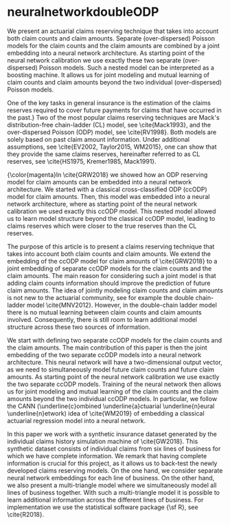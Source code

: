 # neuralnetworkdoubleODP
We present an actuarial claims reserving technique that takes into account both claim counts and claim amounts. Separate (over-dispersed) Poisson models for the claim counts and the claim amounts are combined by a joint embedding into a neural network architecture. As starting point of the neural network calibration we use exactly these two separate (over-dispersed) Poisson models. Such a nested model can be interpreted as a boosting machine. It allows us for joint modeling and mutual learning of claim counts and claim amounts beyond the two individual (over-dispersed) Poisson models.

One of the key tasks in general insurance is the estimation of the claims reserves required to cover future payments for claims that have occurred in the past.} Two of the most popular claims reserving techniques are Mack's distribution-free chain-ladder (CL) model, see \cite{Mack1993}, and the over-dispersed Poisson (ODP) model, see \cite{RV1998}.  Both models are solely based on past claim amount information. Under additional assumptions, see \cite{EV2002, Taylor2015, WM2015}, one can show that they provide the same claims reserves, hereinafter referred to as CL reserves, see \cite{HS1975, Kremer1985, Mack1991}.

{\color{magenta}In \cite{GRW2018} we showed how an ODP reserving model for claim amounts can be embedded into a neural network architecture. We started with a classical cross-classified ODP (ccODP) model for claim amounts. Then, this model was embedded into a neural network architecture, where as starting point of the neural network calibration we used exactly this ccODP model. This nested model allowed us to learn model structure beyond the classical ccODP model, leading to claims reserves which were closer to the true reserves than the CL reserves.

The purpose of this article is to present a claims reserving technique that takes into account both claim counts and claim amounts. We extend the embedding of the ccODP model for claim amounts of \cite{GRW2018} to a joint embedding of separate ccODP models for the claim counts and the claim amounts. The main reason for considering such a joint model is that adding claim counts information should improve the prediction of future claim amounts. The idea of jointly modeling claim counts and claim amounts is not new to the actuarial community, see for example the double chain-ladder model \cite{MNV2012}. However, in the double-chain ladder model there is no mutual learning between claim counts and claim amounts involved. Consequently, there is still room to learn additional model structure across these two sources of information.

We start with defining two separate ccODP models for the claim counts and the claim amounts. The main contribution of this paper is then the joint embedding of the two separate ccODP models into a neural network architecture. This neural network will have a two-dimensional output vector, as we need to simultaneously model future claim counts and future claim amounts. As starting point of the neural network calibration we use exactly the two separate ccODP models. Training of the neural network then allows us for joint modeling and mutual learning of the claim counts and the claim amounts beyond the two individual ccODP models. In particular, we follow the CANN (\underline{c}ombined \underline{a}ctuarial \underline{n}eural \underline{n}etwork) idea of \cite{WM2019} of embedding a classical actuarial regression model into a neural network.

In this paper we work with a synthetic insurance dataset generated by the individual claims history simulation machine of \cite{GW2018}. This synthetic dataset consists of individual claims from six lines of business for which we have complete information. We remark that having complete information is crucial for this project, as it allows us to back-test the newly developed claims reserving models. On the one hand, we consider separate neural network embeddings for each line of business. On the other hand, we also present a multi-triangle model where we simultaneously model all lines of business together. With such a multi-triangle model it is possible to learn additional information across the different lines of business. For implementation we use the statistical software package {\sf R}, see \cite{R2018}.
